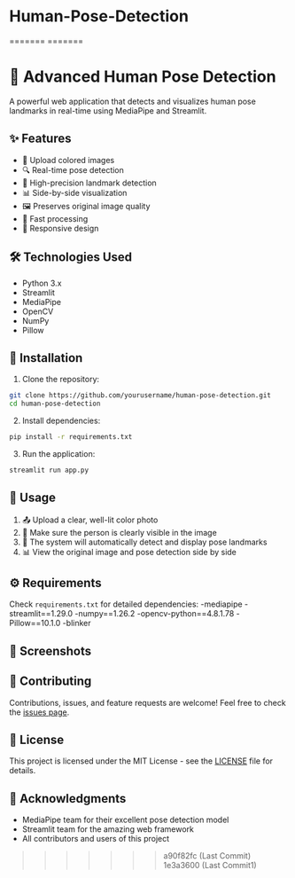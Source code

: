# Human-Pose-Detection
======= =======
# 🎯 Advanced Human Pose Detection

A powerful web application that detects and visualizes human pose landmarks in real-time using MediaPipe and Streamlit.


## ✨ Features

- 🎨 Upload colored images
- 🔍 Real-time pose detection
- 🎯 High-precision landmark detection
- 📊 Side-by-side visualization
- 🖼️ Preserves original image quality
- 🚀 Fast processing
- 📱 Responsive design

## 🛠️ Technologies Used

- Python 3.x
- Streamlit
- MediaPipe
- OpenCV
- NumPy
- Pillow

## 🚀 Installation

1. Clone the repository:
```bash
git clone https://github.com/yourusername/human-pose-detection.git
cd human-pose-detection
```

2. Install dependencies:
```bash
pip install -r requirements.txt
```

3. Run the application:
```bash
streamlit run app.py
```

## 📝 Usage

1. 📤 Upload a clear, well-lit color photo
2. 👀 Make sure the person is clearly visible in the image
3. 🎯 The system will automatically detect and display pose landmarks
4. 📊 View the original image and pose detection side by side

## ⚙️ Requirements

Check `requirements.txt` for detailed dependencies:
-mediapipe
-streamlit==1.29.0
-numpy==1.26.2
-opencv-python==4.8.1.78
-Pillow==10.1.0
-blinker

## 📸 Screenshots




## 🤝 Contributing

Contributions, issues, and feature requests are welcome! Feel free to check the [issues page](https://github.com/yourusername/human-pose-detection/issues).

## 📄 License

This project is licensed under the MIT License - see the [LICENSE](LICENSE) file for details.

## 👏 Acknowledgments

- MediaPipe team for their excellent pose detection model
- Streamlit team for the amazing web framework
- All contributors and users of this project
>>>>>>> a90f82fc (Last Commit)
>>>>>>> 1e3a3600 (Last Commit1)
